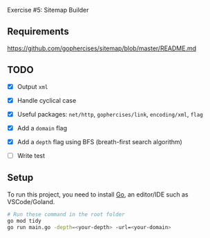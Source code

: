 Exercise #5: Sitemap Builder

## Requirements

https://github.com/gophercises/sitemap/blob/master/README.md

## TODO

- [x] Output `xml`
- [x] Handle cyclical case
- [x] Useful packages: `net/http`, `gophercises/link`, `encoding/xml`, `flag`
- [x] Add a `domain` flag
- [x] Add a `depth` flag using BFS (breath-first search algorithm)
- [ ] Write test


## Setup

To run this project, you need to install [Go](https://go.dev/doc/install), an editor/IDE such as VSCode/Goland.

```bash
# Run these command in the root folder
go mod tidy
go run main.go -depth=<your-depth> -url=<your-domain>
```